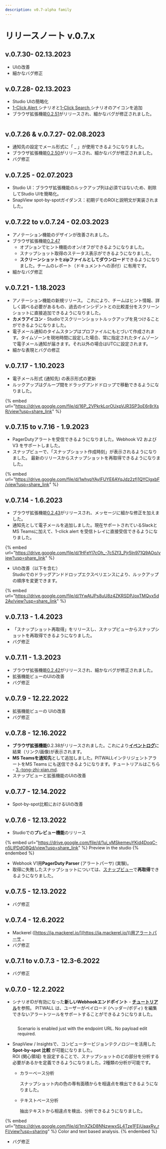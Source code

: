 ```yaml
---
description: v0.7-alpha family
---
```


# リリースノート v.0.7.x

## v.0.7.30- 02.13.2023

* UIの改善
* 細かなバグ修正

## v.0.7.28- 02.13.2023

* Studio UIの簡略化
* [1-Click Alert ](../../../../../tutorial-get-started./shinariono/arto/)シナリオと[1-Click Search ](../../../../../tutorial-get-started./shinariono/insutantorukkuappu/)シナリオのアイコンを追加
* ブラウザ拡張機能[0.2.51](https://ctc-america.box.com/s/fgb9boee5kn4mzmjfe2ka26j5ofq7ymf)がリリースされ、細かなバグが修正されました。

<figure><img src="../../../../../.gitbook/assets/image (52).png" alt=""><figcaption></figcaption></figure>

## v.0.7.26 & v.0.7.27- 02.08.2023

* 通知先の設定でメール形式に「 \_ 」が使用できるようになりました。
* ブラウザ拡張機能[0.2.50](https://ctc-america.box.com/s/fgb9boee5kn4mzmjfe2ka26j5ofq7ymf)がリリースされ、細かなバグが修正されました。
* バグ修正

## v.0.7.25 - 02.07.2023

* Studio UI：ブラウザ拡張機能のルックアップ列は必須ではないため、削除してStudio UIを簡略化。
* SnapView spot-by-spotガイダンス：初期デモのROIと説明文が実装されました。

## v.0.7.22 to v.0.7.24 - 02.03.2023

* アノテーション機能のデザインが改善されました。
* ブラウザ拡張機能[0.2.47](https://ctc-america.app.box.com/s/fgb9boee5kn4mzmjfe2ka26j5ofq7ymf)
  * オプションでヒント機能のオン/オフができるようになりました。
  * スナップショット取得のステータス表示ができるようになりました。
  * **スクリーンショット**を**zipファイルとしてダウンロード**できるようになりました。チームのレポート（ドキュメントへの添付）に有用です。
* 細かなバグ修正

## v.0.7.21 - 1.18.2023

* アノテーション機能の新規リリース。 これにより、チームはヒント情報、詳しく調べる必要があるもの、過去のインシデントとの比較差分をスクリーンショットに直接追加できるようになりました。
* **カメラアイコン**  - Studioでスクリーンショットルックアップを見つけることができるようになりました。
* 電子メール通知のタイムスタンプはプロファイルにもとづいて作成されます。タイムゾーンを現地時間に設定した場合、常に指定されたタイムゾーンで電子メール通知が届きます。それ以外の場合はUTCに設定されます。
* 細かな表現とバグの修正

## v.0.7.17 - 1.10.2023

* 電子メール形式 (通知先) の表示形式の更新
* ルックアップはグループ間をドラッグアンドドロップで移動できるようになりました。

{% embed url="https://drive.google.com/file/d/16P_2VPkrkLorOUxpVJR3SP3oE6r8rXsR/view?usp=share_link" %}

## v.0.7.15 to v.7.16 - 1.9.2023

* PagerDutyアラートを受信できるようになりました。Webhook V2 および V3 をサポートしました。
* スナップビューで、「スナップショット作成時刻」が表示されるようになりました。 最新のリリースからスナップショットを再取得できるようになりました。

{% embed url="https://drive.google.com/file/d/1whypYAylFUYE6AYqJdz2zfj1QYClgxbF/view?usp=share_link" %}

## v.0.7.14 - 1.6.2023

* ブラウザ拡張機能[0.2.43](https://ctc-america.box.com/s/fgb9boee5kn4mzmjfe2ka26j5ofq7ymf)がリリースされ、メッセージに細かな修正を加えました。
* 通知先として電子メールを追加しました。現在サポートされているSlackとMS Teamsに加えて、1-click alert を受信トレイに直接受信できるようになりました。

{% embed url="https://drive.google.com/file/d/1HFeYl7cOh_-7c5Zf3_Pjr5ln971Q9AOo/view?usp=share_link" %}

* UIの改善（以下を含む）\
  Studioでのドラッグアンドドロップエクスペリエンスにより、ルックアップの順序を変更できます。

{% embed url="https://drive.google.com/file/d/1YwAtJPs8uU8z4ZKRSDPJoxTMQyx5d2Av/view?usp=share_link" %}

## v.0.7.13 - 1.4.2023

* 「スナップショット再取得」をリリースし、スナップビューからスナップショットを再取得できるようになりました。
* バグ修正

## v.0.7.11 - 1.3.2023

* ブラウザ拡張機能[0.2.42](https://ctc-america.app.box.com/folder/175310078442?s=fgb9boee5kn4mzmjfe2ka26j5ofq7ym)がリリースされ、細かなバグが修正されました。
* 拡張機能ビューのUIの改善
* バグ修正

## v.0.7.9 - 12.22.2022

* 拡張機能ビューの UIの改善
* バグ修正

## v.0.7.8 - 12.16.2022

* **ブラウザ拡張機能**0.2.38がリリースされました。これにより[**イベントログ**](../../../../../tutorial-get-started./furikaeri/ibentorogu-insaito.md)に結果（リンク/画像)が表示されます。
* **MS Teamsを通知先**として追加しました。PITWALLインテリジェントアラートをMS Teams にも送信できるようになります。チュートリアルはこちら - [3.-tong-zhi-xian.md](../../../../../tutorial-get-started./shinariono/arto/3.-tong-zhi-xian.md "mention").
* スナップビューと拡張機能のUIの改善

## v.0.7.7 - 12.14.2022

* Spot-by-spot比較におけるUIの改善

## v.0.7.6 - 12.13.2022

* Studioでの**プレビュー機能**のリリース

{% embed url="https://drive.google.com/file/d/1ui_yMSkemeuYKid4DoqC-n5LlPDdO8Qd/view?usp=share_link" %}
Preview in the studio
{% endembed %}

* Webhook V1用**PagerDuty Parser** (アラートパーサ) (実験)。
* 取得に失敗したスナップショットについては、[スナップビュー](../../../../../tutorial-get-started./inshidentono/snapview.md)で**再取得**できるようになりました。

## v.0.7.5 - 12.13.2022

* バグ修正

## v.0.7.4 - 12.6.2022

* Mackerel ([https://ja.mackerel.io/](https://ja.mackerel.io/))用アラートパーサ 。
* バグ修正

## v.0.7.1 to v.0.7.3 - 12.3-6.2022

* バグ修正

## v.0.7.0 - 12.2.2022

* シナリオIDが有効になった**新しいWebhookエンドポイント** - [**チュートリアル**](../../../../../tutorial-get-started./shinariono/arto/3.-tong-zhi-xian.md)を参照。 PITWALL は、ユーザーがペイロード (ヘッダー/ボディ) を編集できないアラートツールをサポートすることができるようになりました。

<figure><img src="../../../../../.gitbook/assets/image (37).png" alt=""><figcaption><p>Scenario is enabled just with the endpoint URL. No payload edit required.</p></figcaption></figure>

* SnapView / Insightsで、コンピュータービジョンテクノロジーを活用した **Spot-by-spot 比較** が可能になりました。\
  ROI (関心領域) を設定することで、スナップショットのどの部分を分析する必要があるかを定義できるようになりました。2種類の分析が可能です。
  *   カラーベース分析

      スナップショット内の色の専有面積からを相違点を検出できるようになりました。
  *   テキストベース分析

      抽出テキストから相違点を検出、分析できるようになりました。

{% embed url="https://drive.google.com/file/d/1mXZkD8NNzwwxSL4Tze1FEjUaaxRy_rFl/view?usp=sharing" %}
Color and text based analysis.
{% endembed %}

* バグ修正
